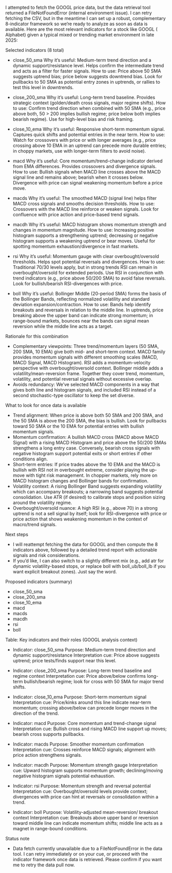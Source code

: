 I attempted to fetch the GOOGL price data, but the data retrieval tool returned a FileNotFoundError (internal environment issue). I can retry fetching the CSV, but in the meantime I can set up a robust, complementary 8-indicator framework so we’re ready to analyze as soon as data is available. Here are the most relevant indicators for a stock like GOOGL ( Alphabet) given a typical mixed or trending market environment in late 2025:

Selected indicators (8 total)
- close_50_sma
  Why it’s useful: Medium-term trend direction and a dynamic support/resistance level. Helps confirm the intermediate trend and acts as a filter for faster signals.
  How to use: Price above 50 SMA suggests uptrend bias; price below suggests downtrend bias. Look for pullbacks to 50 SMA as potential entry zones in uptrends, or rallies to test this level in downtrends.

- close_200_sma
  Why it’s useful: Long-term trend baseline. Provides strategic context (golden/death cross signals, major regime shifts).
  How to use: Confirm trend direction when combined with 50 SMA (e.g., price above both, 50 > 200 implies bullish regime; price below both implies bearish regime). Use for high-level bias and risk framing.

- close_10_ema
  Why it’s useful: Responsive short-term momentum signal. Captures quick shifts and potential entries in the near term.
  How to use: Watch for crossovers with price or with longer averages (e.g., price crossing above 10 EMA in an uptrend can precede more durable entries; in choppy markets, use with longer-term filters to avoid noise).

- macd
  Why it’s useful: Core momentum/trend-change indicator derived from EMA differences. Provides crossovers and divergence signals.
  How to use: Bullish signals when MACD line crosses above the MACD signal line and remains above; bearish when it crosses below. Divergence with price can signal weakening momentum before a price move.

- macds
  Why it’s useful: The smoothed MACD (signal line) helps filter MACD cross signals and smooths decision thresholds.
  How to use: Crossovers with the MACD line reinforce or weaken signals. Look for confluence with price action and price-based trend signals.

- macdh
  Why it’s useful: MACD histogram shows momentum strength and changes in momentum magnitude.
  How to use: Increasing positive histogram supports a strengthening uptrend; decreasing or negative histogram supports a weakening uptrend or bear moves. Useful for spotting momentum exhaustion/divergence in fast markets.

- rsi
  Why it’s useful: Momentum gauge with clear overbought/oversold thresholds. Helps spot potential reversals and divergences.
  How to use: Traditional 70/30 levels apply, but in strong trends RSI can remain in overbought/oversold for extended periods. Use RSI in conjunction with trend indicators (e.g., price above 50/200 SMA) to avoid false reversals. Look for bullish/bearish RSI-divergences with price.

- boll
  Why it’s useful: Bollinger Middle (20-period SMA) forms the basis of the Bollinger Bands, reflecting normalized volatility and standard deviation expansion/contraction.
  How to use: Bands help identify breakouts and reversals in relation to the middle line. In uptrends, price breaking above the upper band can indicate strong momentum; in range-bound markets, bounces near the bands can signal mean reversion while the middle line acts as a target.

Rationale for this combination
- Complementary viewpoints: Three trend/momentum layers (50 SMA, 200 SMA, 10 EMA) give both mid- and short-term context. MACD family provides momentum signals with different smoothing scales (MACD, MACD Signal, MACD Histogram). RSI adds a momentum-velocity perspective with overbought/oversold context. Bollinger middle adds a volatility/mean-reversion frame. Together they cover trend, momentum, volatility, and potential reversal signals without excessive overlap.
- Avoids redundancy: We’ve selected MACD components in a way that gives both line and histogram signals, and included RSI instead of a second stochastic-type oscillator to keep the set diverse.

What to look for once data is available
- Trend alignment: When price is above both 50 SMA and 200 SMA, and the 50 SMA is above the 200 SMA, the bias is bullish. Look for pullbacks toward 50 SMA or the 10 EMA for potential entries with bullish momentum signals.
- Momentum confirmation: A bullish MACD cross (MACD above MACD Signal) with a rising MACD Histogram and price above the 50/200 SMAs strengthens a long entry case. Conversely, bearish cross signals with negative histogram support potential exits or short entries if other conditions align.
- Short-term entries: If price trades above the 10 EMA and the MACD is bullish with RSI not in overbought extreme, consider playing the up-move with tight risk management. In choppier markets, rely more on MACD histogram changes and Bollinger bands for confirmation.
- Volatility context: A rising Bollinger Band suggests expanding volatility which can accompany breakouts; a narrowing band suggests potential consolidation. Use ATR (if desired) to calibrate stops and position sizing around the volatility regime.
- Overbought/oversold nuance: A high RSI (e.g., above 70) in a strong uptrend is not a sell signal by itself; look for RSI-divergence with price or price action that shows weakening momentum in the context of macro/trend signals.

Next steps
- I will reattempt fetching the data for GOOGL and then compute the 8 indicators above, followed by a detailed trend report with actionable signals and risk considerations.
- If you’d like, I can also switch to a slightly different mix (e.g., add atr for dynamic volatility-based stops, or replace boll with boll_ub/boll_lb if you want explicit breakout zones). Just say the word.

Proposed indicators (summary)
- close_50_sma
- close_200_sma
- close_10_ema
- macd
- macds
- macdh
- rsi
- boll

Table: Key indicators and their roles (GOOGL analysis context)
- Indicator: close_50_sma
  Purpose: Medium-term trend direction and dynamic support/resistance
  Interpretation cue: Price above suggests uptrend; price tests/finds support near this level.

- Indicator: close_200_sma
  Purpose: Long-term trend baseline and regime context
  Interpretation cue: Price above/below confirms long-term bullish/bearish regime; look for cross with 50 SMA for major trend shifts.

- Indicator: close_10_ema
  Purpose: Short-term momentum signal
  Interpretation cue: Price/kinks around this line indicate near-term momentum; crossing above/below can precede longer moves in the direction of the trend.

- Indicator: macd
  Purpose: Core momentum and trend-change signal
  Interpretation cue: Bullish cross and rising MACD line support up moves; bearish cross supports pullbacks.

- Indicator: macds
  Purpose: Smoother momentum confirmation
  Interpretation cue: Crosses reinforce MACD signals; alignment with price action strengthens signals.

- Indicator: macdh
  Purpose: Momentum strength gauge
  Interpretation cue: Upward histogram supports momentum growth; declining/moving negative histogram signals potential exhaustion.

- Indicator: rsi
  Purpose: Momentum strength and reversal potential
  Interpretation cue: Overbought/oversold levels provide context; divergences with price can hint at reversals or consolidation within a trend.

- Indicator: boll
  Purpose: Volatility-adjusted mean-reversion/ breakout context
  Interpretation cue: Breakouts above upper band or reversion toward middle line can indicate momentum shifts; middle line acts as a magnet in range-bound conditions.

Status note
- Data fetch currently unavailable due to a FileNotFoundError in the data tool. I can retry immediately or on your cue, or proceed with the indicator framework once data is retrieved. Please confirm if you want me to retry the data pull now.